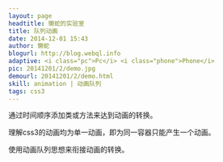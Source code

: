 ```yaml
---
layout: page
headtitle: 懒蛇的实验室
title: 队列动画
date: 2014-12-01 15:43
author: 懒蛇
blogurl: http://blog.webql.info
adaptive: <i class="pc">Pc</i> <i class="phone">Phone</i>
pic: 20141201/2/demo.jpg
demourl: 20141201/2/demo.html
skill: animation | 动画队列
tags: css3
---
```



通过时间顺序添加类或方法来达到动画的转换。

理解css3的动画均为单一动画，即为同一容器只能产生一个动画。

使用动画队列思想来衔接动画的转换。

